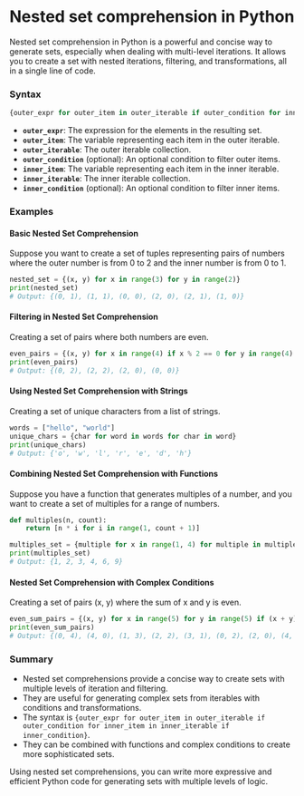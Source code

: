 # Nested set comprehension in Python

Nested set comprehension in Python is a powerful and concise way to generate sets, especially when dealing with multi-level iterations. It allows you to create a set with nested iterations, filtering, and transformations, all in a single line of code.

### Syntax

```python
{outer_expr for outer_item in outer_iterable if outer_condition for inner_item in inner_iterable if inner_condition}
```

- **`outer_expr`**: The expression for the elements in the resulting set.
- **`outer_item`**: The variable representing each item in the outer iterable.
- **`outer_iterable`**: The outer iterable collection.
- **`outer_condition`** (optional): An optional condition to filter outer items.
- **`inner_item`**: The variable representing each item in the inner iterable.
- **`inner_iterable`**: The inner iterable collection.
- **`inner_condition`** (optional): An optional condition to filter inner items.

### Examples

#### Basic Nested Set Comprehension

Suppose you want to create a set of tuples representing pairs of numbers where the outer number is from 0 to 2 and the inner number is from 0 to 1.

```python
nested_set = {(x, y) for x in range(3) for y in range(2)}
print(nested_set)
# Output: {(0, 1), (1, 1), (0, 0), (2, 0), (2, 1), (1, 0)}
```

#### Filtering in Nested Set Comprehension

Creating a set of pairs where both numbers are even.

```python
even_pairs = {(x, y) for x in range(4) if x % 2 == 0 for y in range(4) if y % 2 == 0}
print(even_pairs)
# Output: {(0, 2), (2, 2), (2, 0), (0, 0)}
```

#### Using Nested Set Comprehension with Strings

Creating a set of unique characters from a list of strings.

```python
words = ["hello", "world"]
unique_chars = {char for word in words for char in word}
print(unique_chars)
# Output: {'o', 'w', 'l', 'r', 'e', 'd', 'h'}
```

#### Combining Nested Set Comprehension with Functions

Suppose you have a function that generates multiples of a number, and you want to create a set of multiples for a range of numbers.

```python
def multiples(n, count):
    return [n * i for i in range(1, count + 1)]

multiples_set = {multiple for x in range(1, 4) for multiple in multiples(x, 3)}
print(multiples_set)
# Output: {1, 2, 3, 4, 6, 9}
```

#### Nested Set Comprehension with Complex Conditions

Creating a set of pairs (x, y) where the sum of x and y is even.

```python
even_sum_pairs = {(x, y) for x in range(5) for y in range(5) if (x + y) % 2 == 0}
print(even_sum_pairs)
# Output: {(0, 4), (4, 0), (1, 3), (2, 2), (3, 1), (0, 2), (2, 0), (4, 4), (3, 3), (1, 1), (4, 2), (2, 4), (0, 0)}
```

### Summary

- Nested set comprehensions provide a concise way to create sets with multiple levels of iteration and filtering.
- They are useful for generating complex sets from iterables with conditions and transformations.
- The syntax is `{outer_expr for outer_item in outer_iterable if outer_condition for inner_item in inner_iterable if inner_condition}`.
- They can be combined with functions and complex conditions to create more sophisticated sets.

Using nested set comprehensions, you can write more expressive and efficient Python code for generating sets with multiple levels of logic.